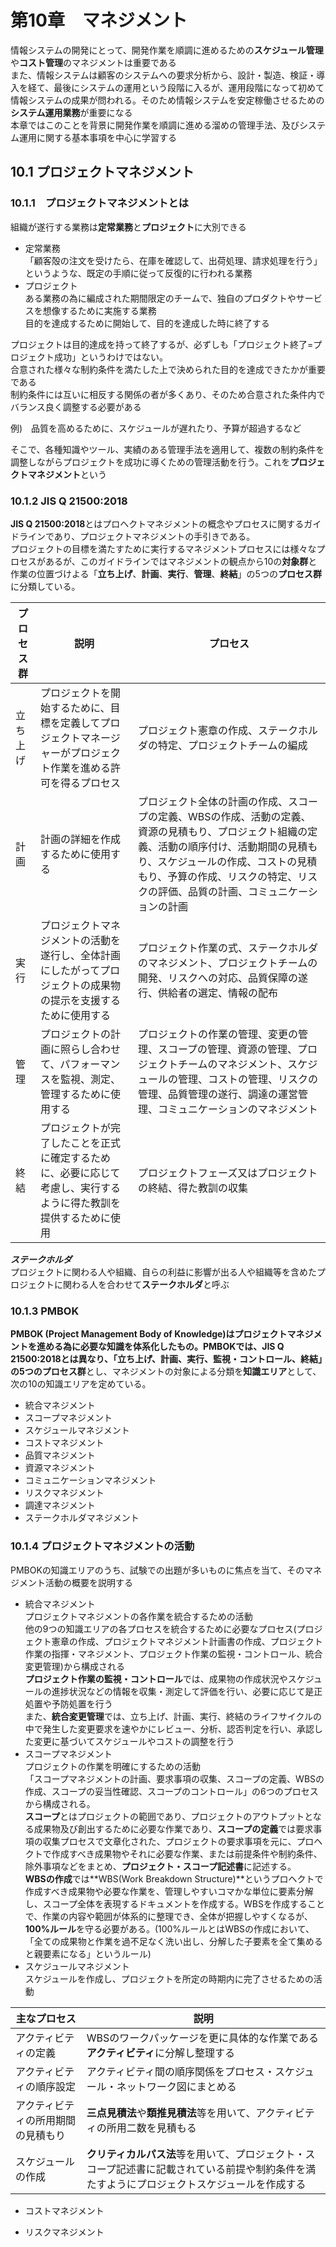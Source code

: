 # 第10章　マネジメント
情報システムの開発にとって、開発作業を順調に進めるための**スケジュール管理**や**コスト管理**のマネジメントは重要である<br>
また、情報システムは顧客のシステムへの要求分析から、設計・製造、検証・導入を経て、最後にシステムの運用という段階に入るが、運用段階になって初めて情報システムの成果が問われる。そのため情報システムを安定稼働させるための**システム運用業務**が重要になる<br>
本章ではこのことを背景に開発作業を順調に進める溜めの管理手法、及びシステム運用に関する基本事項を中心に学習する<br>

## 10.1 プロジェクトマネジメント

### 10.1.1　プロジェクトマネジメントとは
組織が遂行する業務は**定常業務**と**プロジェクト**に大別できる
- 定常業務  
「顧客殻の注文を受けたら、在庫を確認して、出荷処理、請求処理を行う」というような、既定の手順に従って反復的に行われる業務
- プロジェクト  
ある業務の為に編成された期間限定のチームで、独自のプロダクトやサービスを想像するために実施する業務  
目的を達成するために開始して、目的を達成した時に終了する

プロジェクトは目的達成を持って終了するが、必ずしも「プロジェクト終了=プロジェクト成功」というわけではない。<br>
合意された様々な制約条件を満たした上で決められた目的を達成できたかが重要である<br>
制約条件には互いに相反する関係の者が多くあり、そのため合意された条件内でバランス良く調整する必要がある<br>

例)　品質を高めるために、スケジュールが遅れたり、予算が超過するなど<br>

そこで、各種知識やツール、実績のある管理手法を適用して、複数の制約条件を調整しながらプロジェクトを成功に導くための管理活動を行う。これを**プロジェクトマネジメント**という

### 10.1.2 JIS Q 21500:2018
**JIS Q 21500:2018**とはプロヘクトマネジメントの概念やプロセスに関するガイドラインであり、プロジェクトマネジメントの手引きである。<br>
プロジェクトの目標を満たすために実行するマネジメントプロセスには様々なプロセスがあるが、このガイドラインではマネジメントの観点から10の**対象群**と作業の位置づけよる「**立ち上げ**、**計画**、**実行**、**管理**、**終結**」の5つの**プロセス群**に分類している。

|プロセス群|説明|プロセス|
|---|---|---|
|立ち上げ|プロジェクトを開始するために、目標を定義してプロジェクトマネージャーがプロジェクト作業を進める許可を得るプロセス|プロジェクト憲章の作成、ステークホルダの特定、プロジェクトチームの編成|
|計画|計画の詳細を作成するために使用する|プロジェクト全体の計画の作成、スコープの定義、WBSの作成、活動の定義、資源の見積もり、プロジェクト組織の定義、活動の順序付け、活動期間の見積もり、スケジュールの作成、コストの見積もり、予算の作成、リスクの特定、リスクの評価、品質の計画、コミュニケーションの計画|
|実行|プロジェクトマネジメントの活動を遂行し、全体計画にしたがってプロジェクトの成果物の提示を支援するために使用する|プロジェクト作業の式、ステークホルダのマネジメント、プロジェクトチームの開発、リスクへの対応、品質保障の遂行、供給者の選定、情報の配布|
|管理|プロジェクトの計画に照らし合わせて、パフォーマンスを監視、測定、管理するために使用する|プロジェクトの作業の管理、変更の管理、スコープの管理、資源の管理、プロジェクトチームのマネジメント、スケジュールの管理、コストの管理、リスクの管理、品質管理の遂行、調達の運営管理、コミュニケーションのマネジメント|
|終結|プロジェクトが完了したことを正式に確定するために、必要に応じて考慮し、実行するように得た教訓を提供するために使用|プロジェクトフェーズ又はプロジェクトの終結、得た教訓の収集|

***ステークホルダ***<br>
プロジェクトに関わる人や組織、自らの利益に影響が出る人や組織等を含めたプロジェクトに関わる人を合わせて**ステークホルダ**と呼ぶ<br>

### 10.1.3 PMBOK
**PMBOK (Project Management Body of Knowledge)**はプロジェクトマネジメントを進める為に必要な知識を体系化したもの。PMBOKでは、JIS Q 21500:2018とは異なり、「立ち上げ、計画、実行、監視・コントロール、終結」の5つの**プロセス群**とし、マネジメントの対象による分類を**知識エリア**として、次の10の知識エリアを定めている。

- 統合マネジメント
- スコープマネジメント
- スケジュールマネジメント
- コストマネジメント
- 品質マネジメント
- 資源マネジメント
- コミュニケーションマネジメント
- リスクマネジメント
- 調達マネジメント
- ステークホルダマネジメント

### 10.1.4 プロジェクトマネジメントの活動
PMBOKの知識エリアのうち、試験での出題が多いものに焦点を当て、そのマネジメント活動の概要を説明する

- 統合マネジメント<br>
プロジェクトマネジメントの各作業を統合するための活動<br>
他の9つの知識エリアの各プロセスを統合するために必要なプロセス(プロジェクト憲章の作成、プロジェクトマネジメント計画書の作成、プロジェクト作業の指揮・マネジメント、プロジェクト作業の監視・コントロール、統合変更管理)から構成される<br>
**プロジェクト作業の監視・コントロール**では、成果物の作成状況やスケジュールの進捗状況などの情報を収集・測定して評価を行い、必要に応じて是正処置や予防処置を行う<br>
また、**統合変更管理**では、立ち上げ、計画、実行、終結のライフサイクルの中で発生した変更要求を速やかにレビュー、分析、認否判定を行い、承認した変更に基づいてスケジュールやコストの調整を行う
- スコープマネジメント<br>
プロジェクトの作業を明確にするための活動<br>
「スコープマネジメントの計画、要求事項の収集、スコープの定義、WBSの作成、スコープの妥当性確認、スコープのコントロール」の6つのプロセスから構成される。<br>
**スコープ**とはプロジェクトの範囲であり、プロジェクトのアウトプットとなる成果物及び創出するために必要な作業であり、**スコープの定義**では要求事項の収集プロセスで文章化された、プロジェクトの要求事項を元に、プロヘクトで作成すべき成果物やそれに必要な作業、または前提条件や制約条件、除外事項などをまとめ、**プロジェクト・スコープ記述書**に記述する。<br>
**WBSの作成**では**WBS(Work Breakdown Structure)**というプロヘクトで作成すべき成果物や必要な作業を、管理しやすいコマかな単位に要素分解し、スコープ全体を表現するドキュメントを作成する。WBSを作成することで、作業の内容や範囲が体系的に整理でき、全体が把握しやすくなるが、**100%ルール**を守る必要がある。(100%ルールとはWBSの作成において、「全ての成果物と作業を過不足なく洗い出し、分解した子要素を全て集めると親要素になる」というルール)
- スケジュールマネジメント<br>
スケジュールを作成し、プロジェクトを所定の時期内に完了させるための活動<br>

|主なプロセス|説明|
|---|---|
|アクティビティの定義|WBSのワークパッケージを更に具体的な作業である**アクティビティ**に分解し整理する|
|アクティビティの順序設定|アクティビティ間の順序関係をプロセス・スケジュール・ネットワーク図にまとめる|
|アクティビティの所用期間の見積もり|**三点見積法**や**類推見積法**等を用いて、アクティビティの所用二数を見積もる|
|スケジュールの作成|**クリティカルパス法**等を用いて、プロジェクト・スコープ記述書に記載されている前提や制約条件を満たすようにプロジェクトスケジュールを作成する|

- コストマネジメント

- リスクマネジメント